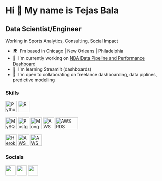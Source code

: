 Hi 👋 My name is Tejas Bala
===========================

Data Scientist/Engineer
-----------------------

Working in Sports Analytics, Consulting, Social Impact

* 🌍  I'm based in Chicago | New Orleans | Philadelphia
* 🚀  I'm currently working on [NBA Data Pipeline and Performance Dashboard](http://github.com/tbala25/nba-scouting-dashboard)
* 🧠  I'm learning Streamlit (dashboards)
* 🤝  I'm open to collaborating on freelance dashboarding, data piplines, predictive modelling

### Skills

<p align="left">
<a href="https://www.python.org/" target="_blank" rel="noreferrer"><img src="https://raw.githubusercontent.com/danielcranney/readme-generator/main/public/icons/skills/python-colored.svg" width="36" height="36" alt="Python" /></a>
<a href="https://www.r-project.org/" target="_blank" rel="noreferrer"><img src="https://upload.wikimedia.org/wikipedia/commons/thumb/1/1b/R_logo.svg/1280px-R_logo.svg.png" width="36" height="36" alt="R" /></a>
 
<a href="https://www.mysql.com/" target="_blank" rel="noreferrer"><img src="https://raw.githubusercontent.com/danielcranney/readme-generator/main/public/icons/skills/mysql-colored.svg" width="36" height="36" alt="MySQL" /></a>
<a href="https://www.postgresql.org/" target="_blank" rel="noreferrer"><img src="https://raw.githubusercontent.com/danielcranney/readme-generator/main/public/icons/skills/postgresql-colored.svg" width="36" height="36" alt="PostgreSQL" /></a>
<a href="https://www.mongodb.com/" target="_blank" rel="noreferrer"><img src="https://raw.githubusercontent.com/danielcranney/readme-generator/main/public/icons/skills/mongodb-colored.svg" width="36" height="36" alt="MongoDB" /></a>
 <a href="https://aws.amazon.com/s3/" target="_blank" rel="noreferrer"><img src="https://cdn-blog.lawrencemcdaniel.com/wp-content/uploads/2021/01/30083957/aws-s3-logo.png" width="36" height="36" alt="AWS S3" /></a>
 <a href="https://aws.amazon.com/rds/" target="_blank" rel="noreferrer"><img src="https://res.cloudinary.com/hevo/images/f_auto,q_auto/v1640851977/hevo-blog/Redshift-vs-RDS-RDS-Logo/Redshift-vs-RDS-RDS-Logo.png?_i=AA" width="72" height="36" alt="AWS RDS" /></a>

<a href="https://www.heroku.com/" target="_blank" rel="noreferrer"><img src="https://raw.githubusercontent.com/danielcranney/readme-generator/main/public/icons/skills/heroku-colored.svg" width="36" height="36" alt="Heroku" /></a>
<a href="https://aws.amazon.com/ec2/" target="_blank" rel="noreferrer"><img src="https://www.educative.io/api/edpresso/shot/5757582081785856/image/5707702298738688" width="36" height="36" alt="AWS EC2" /></a>
<a href="https://aws.amazon.com/lambda/" target="_blank" rel="noreferrer"><img src="https://www.2ndwatch.com/wp-content/uploads/2016/05/aws-lambda.webp" width="36" height="36" alt="AWS Lambda" /></a>

</p>


### Socials

<p align="left"> <a href="https://www.github.com/tbala25" target="_blank" rel="noreferrer"><img src="https://raw.githubusercontent.com/danielcranney/readme-generator/main/public/icons/socials/github.svg" width="32" height="32" /></a> <a href="https://www.linkedin.com/in/tejasbala" target="_blank" rel="noreferrer"><img src="https://raw.githubusercontent.com/danielcranney/readme-generator/main/public/icons/socials/linkedin.svg" width="32" height="32" /></a> <a href="https://www.twitter.com/tejas_bala" target="_blank" rel="noreferrer"><img src="https://raw.githubusercontent.com/danielcranney/readme-generator/main/public/icons/socials/twitter.svg" width="32" height="32" /></a></p>
